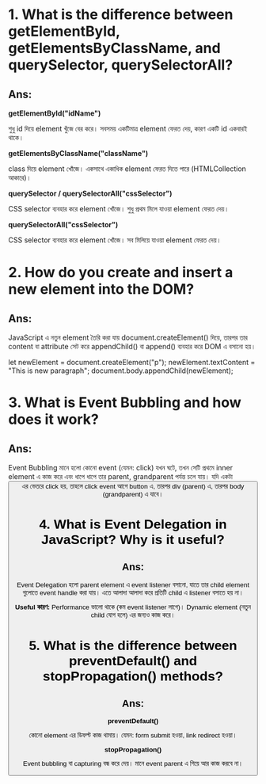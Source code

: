 # 1. What is the difference between getElementById, getElementsByClassName, and querySelector, querySelectorAll?
## Ans: 

**getElementById("idName")**

শুধু id দিয়ে element খুঁজে বের করে।
সবসময় একটিমাত্র element ফেরত দেয়, কারণ একটি id একবারই থাকে।


**getElementsByClassName("className")**

class দিয়ে element খোঁজে।
একসাথে একাধিক element ফেরত দিতে পারে (HTMLCollection আকারে)।


**querySelector / querySelectorAll("cssSelector")**

CSS selector ব্যবহার করে element খোঁজে।
শুধু প্রথম মিলে যাওয়া element ফেরত দেয়।


**querySelectorAll("cssSelector")**

CSS selector ব্যবহার করে element খোঁজে।
সব মিলিয়ে যাওয়া element ফেরত দেয়।



# 2. How do you create and insert a new element into the DOM?
## Ans: 

JavaScript এ নতুন element তৈরি করা যায় document.createElement() দিয়ে, তারপর তার content বা attribute সেট করে appendChild() বা append() ব্যবহার করে DOM এ বসানো হয়।

let newElement = document.createElement("p");
newElement.textContent = "This is new paragraph";
document.body.appendChild(newElement);

# 3. What is Event Bubbling and how does it work?
## Ans: 

Event Bubbling মানে হলো কোনো event (যেমন: click) যখন ঘটে, তখন সেটি প্রথমে inner element এ কাজ করে এবং ধাপে ধাপে তার parent, grandparent পর্যন্ত চলে যায়। যদি একটা <button> এর ভেতরে click হয়, তাহলে click event আগে button এ, তারপর div (parent) এ, তারপর body (grandparent) এ যাবে।


# 4. What is Event Delegation in JavaScript? Why is it useful?
## Ans: 

Event Delegation হলো parent element এ event listener বসানো, যাতে তার child element গুলোতে event handle করা যায়। এতে আলাদা আলাদা করে প্রতিটি child এ listener বসাতে হয় না।

**Useful কারণ:** 
Performance ভালো থাকে (কম event listener লাগে)। Dynamic element (নতুন child যোগ হলে) এর জন্যও কাজ করে।


# 5. What is the difference between preventDefault() and stopPropagation() methods?
## Ans: 

**preventDefault()**

কোনো element এর ডিফল্ট কাজ থামায়।
যেমন: form submit হওয়া, link redirect হওয়া।

**stopPropagation()**

Event bubbling বা capturing বন্ধ করে দেয়।
মানে event parent এ গিয়ে আর কাজ করবে না।


